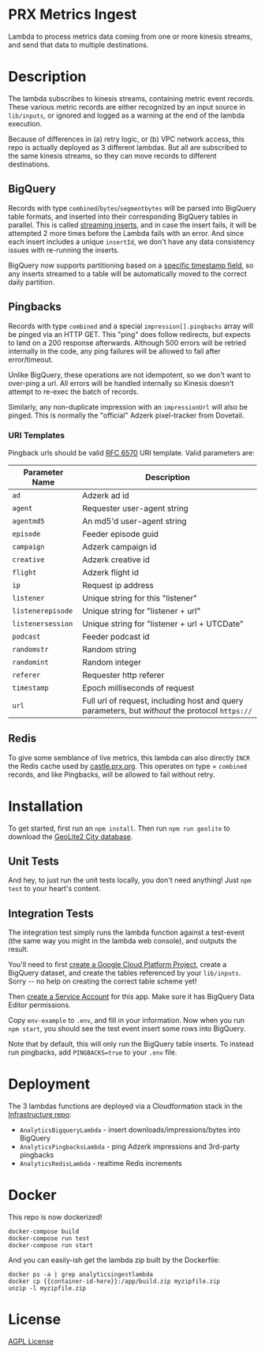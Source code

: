 # PRX Metrics Ingest

Lambda to process metrics data coming from one or more kinesis streams, and
send that data to multiple destinations.

# Description

The lambda subscribes to kinesis streams, containing metric event records. These
various metric records are either recognized by an input source in `lib/inputs`,
or ignored and logged as a warning at the end of the lambda execution.

Because of differences in (a) retry logic, or (b) VPC network access, this repo
is actually deployed as 3 different lambdas.  But all are subscribed to the same
kinesis streams, so they can move records to different destinations.

## BigQuery

Records with type `combined`/`bytes`/`segmentbytes` will be parsed
into BigQuery table formats, and inserted into their corresponding BigQuery
tables in parallel.  This is called [streaming inserts](https://cloud.google.com/bigquery/streaming-data-into-bigquery),
and in case the insert fails, it will be attempted 2 more times before the Lambda
fails with an error.  And since each insert includes a unique `insertId`, we
don't have any data consistency issues with re-running the inserts.

BigQuery now supports partitioning based on a [specific timestamp field](https://cloud.google.com/bigquery/docs/partitioned-tables#partitioned_tables),
so any inserts streamed to a table will be automatically moved to the correct
daily partition.

## Pingbacks

Records with type `combined` and a special `impression[].pingbacks` array will be pinged via
an HTTP GET.  This "ping" does follow redirects, but expects to land on a 200
response afterwards.  Although 500 errors will be retried internally in the
code, any ping failures will be allowed to fail after error/timeout.

Unlike BigQuery, these operations are not idempotent, so we don't want to
over-ping a url.  All errors will be handled internally so Kinesis doesn't
attempt to re-exec the batch of records.

Similarly, any non-duplicate impression with an `impressionUrl` will also be
pinged.  This is normally the "official" Adzerk pixel-tracker from Dovetail.

### URI Templates

Pingback urls should be valid [RFC 6570](https://tools.ietf.org/html/rfc6570) URI
template.  Valid parameters are:

| Parameter Name    | Description |
| ----------------- | ----------- |
| `ad`              | Adzerk ad id |
| `agent`           | Requester user-agent string |
| `agentmd5`        | An md5'd user-agent string |
| `episode`         | Feeder episode guid |
| `campaign`        | Adzerk campaign id |
| `creative`        | Adzerk creative id |
| `flight`          | Adzerk flight id |
| `ip`              | Request ip address |
| `listener`        | Unique string for this "listener" |
| `listenerepisode` | Unique string for "listener + url" |
| `listenersession` | Unique string for "listener + url + UTCDate" |
| `podcast`         | Feeder podcast id |
| `randomstr`       | Random string |
| `randomint`       | Random integer |
| `referer`         | Requester http referer |
| `timestamp`       | Epoch milliseconds of request |
| `url`             | Full url of request, including host and query parameters, but _without_ the protocol `https://` |

## Redis

To give some semblance of live metrics, this lambda can also directly `INCR`
the Redis cache used by [castle.prx.org](https://github.com/PRX/castle.prx.org).
This operates on type = `combined` records, and like Pingbacks, will be allowed
to fail without retry.

# Installation

To get started, first run an `npm install`.  Then run `npm run geolite` to download
the [GeoLite2 City database](http://dev.maxmind.com/geoip/geoip2/geolite2/).

## Unit Tests

And hey, to just run the unit tests locally, you don't need anything!  Just
`npm test` to your heart's content.

## Integration Tests

The integration test simply runs the lambda function against a test-event (the
same way you might in the lambda web console), and outputs the result.

You'll need to first [create a Google Cloud Platform Project](https://cloud.google.com/resource-manager/docs/creating-managing-projects),
create a BigQuery dataset, and create the tables referenced by your `lib/inputs`.
Sorry -- no help on creating the correct table scheme yet!

Then [create a Service Account](https://developers.google.com/identity/protocols/OAuth2ServiceAccount#creatinganaccount) for this app.  Make sure it has BigQuery Data Editor permissions.

Copy `env-example` to `.env`, and fill in your information. Now when you run
`npm start`, you should see the test event insert some rows into BigQuery.

Note that by default, this will only run the BigQuery table inserts. To instead
run pingbacks, add `PINGBACKS=true` to your `.env` file.

# Deployment

The 3 lambdas functions are deployed via a Cloudformation stack in the [Infrastructure repo](https://github.com/PRX/Infrastructure/blob/master/stacks/analytics-ingest-lambda.yml):

 - `AnalyticsBigqueryLambda` - insert downloads/impressions/bytes into BigQuery
 - `AnalyticsPingbacksLambda` - ping Adzerk impressions and 3rd-party pingbacks
 - `AnalyticsRedisLambda` - realtime Redis increments

# Docker

This repo is now dockerized!

```
docker-compose build
docker-compose run test
docker-compose run start
```

And you can easily-ish get the lambda zip built by the Dockerfile:

```
docker ps -a | grep analyticsingestlambda
docker cp {{container-id-here}}:/app/build.zip myzipfile.zip
unzip -l myzipfile.zip
```

# License

[AGPL License](https://www.gnu.org/licenses/agpl-3.0.html)
